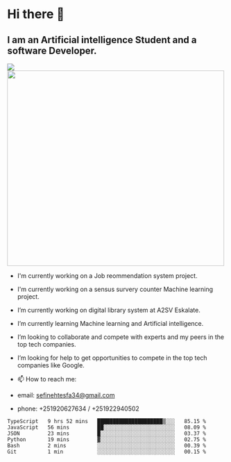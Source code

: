 # Hi there 👋
## I am an Artificial intelligence Student and a software Developer.
<img src = "https://github-readme-stats.vercel.app/api?username=sefinehtesfa34&&show_icons=true&title_color=ffffff&icon_color=bb2acf&text_color=daf7dc&bg_color=151515"/>
<img src="https://wakatime.com/share/@sefinehtesfa34/ae9674e3-b462-4438-9120-52fc3d0ffbbb.png" width ="500" height = "450"/>

- I'm currently working on a Job reommendation system project.
- I'm currently working on a sensus survery counter Machine learning project.
-  I’m currently working on digital library system at A2SV Eskalate.
-  I’m currently learning Machine learning and Artificial intelligence.
-  I’m looking to collaborate and compete with experts and my peers in the top tech companies.
-  I’m looking for help to get opportunities to compete in the top tech companies like Google.

- 📫 How to reach me: 
- email: sefinehtesfa34@gmail.com
- phone: +251920627634 / +251922940502
<!--START_SECTION:waka-->

```text
TypeScript   9 hrs 52 mins   █████████████████████▒░░░   85.15 %
JavaScript   56 mins         ██░░░░░░░░░░░░░░░░░░░░░░░   08.09 %
JSON         23 mins         █░░░░░░░░░░░░░░░░░░░░░░░░   03.37 %
Python       19 mins         ▓░░░░░░░░░░░░░░░░░░░░░░░░   02.75 %
Bash         2 mins          ░░░░░░░░░░░░░░░░░░░░░░░░░   00.39 %
Git          1 min           ░░░░░░░░░░░░░░░░░░░░░░░░░   00.15 %
```

<!--END_SECTION:waka-->
